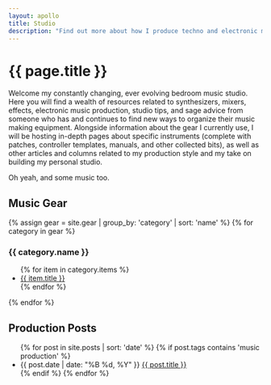 ```yaml
---
layout: apollo
title: Studio
description: "Find out more about how I produce techno and electronic music, view my synthesizer and eurorack modular collections, grab controller templates and patches for your favorite digital instruments."
---
```


# {{ page.title }}
Welcome my constantly changing, ever evolving bedroom music studio. Here you will find a wealth of resources related to synthesizers, mixers, effects, electronic music production, studio tips, and sage advice from someone who has and continues to find new ways to organize their music making equipment. Alongside information about the gear I currently use, I will be hosting in-depth pages about specific instruments (complete with patches, controller templates, manuals, and other collected bits), as well as other articles and columns related to my production style and my take on building my personal studio.

Oh yeah, and some music too.

## Music Gear
{% assign gear = site.gear | group_by: 'category' | sort: 'name' %}
{% for category in gear %}
<h3>{{ category.name }}</h3>
<ul class="posts">
{% for item in category.items %}
<li><a href="{{ item.url }}" title="{{ item.title }}">{{ item.title }}</a></li>
{% endfor %}
</ul>
{% endfor %}

## Production Posts
<ul class="posts">
{% for post in site.posts | sort: 'date' %}
{% if post.tags contains 'music production' %}
<li>
  <span class="date">{{ post.date | date: "%B %d, %Y" }}</span>
  <a href="{{ post.url }}" title="{{ post.title }}">{{ post.title }}</a>
</li>
{% endif %}
{% endfor %}
</ul>
